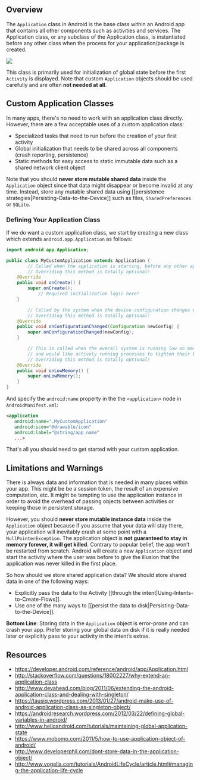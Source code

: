 ## Overview

The `Application` class in Android is the base class within an Android app that contains all other components such as activities and services. The Application class, or any subclass of the Application class, is instantiated before any other class when the process for your application/package is created.

<img src="http://i.imgur.com/b4YiAfy.png" />

This class is primarily used for initialization of global state before the first `Activity` is displayed. Note that custom `Application` objects should be used carefully and are often **not needed at all**. 

## Custom Application Classes

In many apps, there's no need to work with an application class directly. However, there are a few acceptable uses of a custom application class:

 * Specialized tasks that need to run before the creation of your first activity
 * Global initialization that needs to be shared across all components (crash reporting, persistence)
 * Static methods for easy access to static immutable data such as a shared network client object

Note that you should **never store mutable shared data** inside the `Application` object since that data might disappear or become invalid at any time. Instead, store any mutable shared data using [[persistence strategies|Persisting-Data-to-the-Device]] such as files, `SharedPreferences` or `SQLite`. 

### Defining Your Application Class

If we do want a custom application class, we start by creating a new class which extends `android.app.Application` as follows:

```java
import android.app.Application;

public class MyCustomApplication extends Application {
        // Called when the application is starting, before any other application objects have been created.
        // Overriding this method is totally optional!
	@Override
	public void onCreate() {
	    super.onCreate();
            // Required initialization logic here!
	}

        // Called by the system when the device configuration changes while your component is running.
        // Overriding this method is totally optional!
	@Override
	public void onConfigurationChanged(Configuration newConfig) {
	    super.onConfigurationChanged(newConfig);
	}

        // This is called when the overall system is running low on memory, 
        // and would like actively running processes to tighten their belts.
        // Overriding this method is totally optional!
	@Override
	public void onLowMemory() {
	    super.onLowMemory();
	}
}
```

And specify the `android:name` property in the the `<application>` node in `AndroidManifest.xml`:

```xml
<application 
   android:name=".MyCustomApplication"
   android:icon="@drawable/icon" 
   android:label="@string/app_name" 
   ...>
```

That's all you should need to get started with your custom application. 

## Limitations and Warnings

There is always data and information that is needed in many places within your app. This might be be a session token, the result of an expensive computation, etc. It might be tempting to use the application instance in order to avoid the overhead of passing objects between activities or keeping those in persistent storage.

However, you should **never store mutable instance data** inside the `Application` object because if you assume that your data will stay there, your application will inevitably crash at some point with a `NullPointerException`. The application object is **not guaranteed to stay in memory forever, it will get killed**. Contrary to popular belief, the app won’t be restarted from scratch. Android will create a new `Application` object and start the activity where the user was before to give the illusion that the application was never killed in the first place. 

So how should we store shared application data? We should store shared data in one of the following ways:

 * Explicitly pass the data to the Activity [[through the intent|Using-Intents-to-Create-Flows]].
 * Use one of the many ways to [[persist the data to disk|Persisting-Data-to-the-Device]].

**Bottom Line**: Storing data in the `Application` object is error-prone and can crash your app. Prefer storing your global data on disk if it is really needed later or explicitly pass to your activity in the intent’s extras.

## Resources

* <https://developer.android.com/reference/android/app/Application.html>
* <http://stackoverflow.com/questions/18002227/why-extend-an-application-class>
* <http://www.devahead.com/blog/2011/06/extending-the-android-application-class-and-dealing-with-singleton/>
* <https://tausiq.wordpress.com/2013/01/27/android-make-use-of-android-application-class-as-singleton-object/>
* <https://androidresearch.wordpress.com/2012/03/22/defining-global-variables-in-android/>
* <http://www.helloandroid.com/tutorials/maintaining-global-application-state>
* <https://www.mobomo.com/2011/5/how-to-use-application-object-of-android/>
* <http://www.developerphil.com/dont-store-data-in-the-application-object/>
* <http://www.vogella.com/tutorials/AndroidLifeCycle/article.html#managing-the-application-life-cycle>